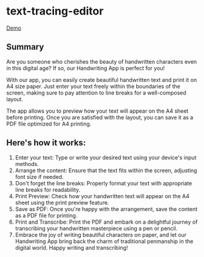 # text-tracing-editor

[Demo](https://kagami-tsukimura.github.io/text-tracing-editor/)


## Summary 

Are you someone who cherishes the beauty of handwritten characters even in this digital age? If so, our Handwriting App is perfect for you!

With our app, you can easily create beautiful handwritten text and print it on A4 size paper. Just enter your text freely within the boundaries of the screen, making sure to pay attention to line breaks for a well-composed layout.

The app allows you to preview how your text will appear on the A4 sheet before printing. Once you are satisfied with the layout, you can save it as a PDF file optimized for A4 printing.

## Here's how it works:

1. Enter your text: Type or write your desired text using your device's input methods.
1. Arrange the content: Ensure that the text fits within the screen, adjusting font size if needed.
1. Don't forget the line breaks: Properly format your text with appropriate line breaks for readability.
1. Print Preview: Check how your handwritten text will appear on the A4 sheet using the print preview feature.
1. Save as PDF: Once you're happy with the arrangement, save the content as a PDF file for printing.
1. Print and Transcribe: Print the PDF and embark on a delightful journey of transcribing your handwritten masterpiece using a pen or pencil.
1. Embrace the joy of writing beautiful characters on paper, and let our Handwriting App bring back the charm of traditional penmanship in the digital world. Happy writing and transcribing!

